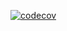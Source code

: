 [![codecov](https://codecov.io/gh/thulasipavankumar/ScreenShare/branch/master/graph/badge.svg?token=VEI9OPVSWS)](https://codecov.io/gh/thulasipavankumar/ScreenShare)